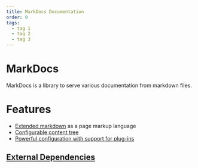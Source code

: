 ```yaml
---
title: MarkDocs Documentation
order: 0
tags:
  - tag 1
  - tag 2
  - tag 3 
---
```


MarkDocs
========

MarkDocs is a library to serve various documentation from markdown files.

Features
========

* [Extended markdown](/markup) as a page markup language
* [Configurable content tree](/content)
* [Powerful configuration with support for plug-ins](/config)

[External Dependencies](/dependencies.md)
-----------------------------------------